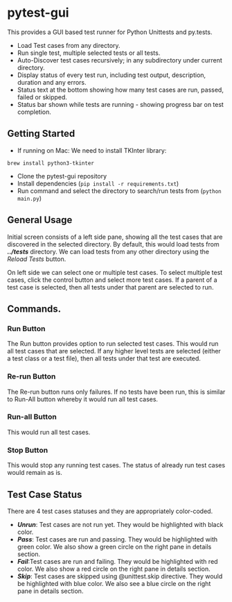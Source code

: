 # pytest-gui

This provides a GUI based test runner for Python Unittests and py.tests.

* Load Test cases from any directory.
* Run single test, multiple selected tests or all tests.
* Auto-Discover test cases recursively; in any subdirectory under current directory.
* Display status of every test run, including test output, description, duration and any errors.
* Status text at the bottom showing how many test cases are run, passed, failed or skipped.
* Status bar shown while tests are running - showing progress bar on test completion.

## Getting Started

* If running on Mac: We need to install TKInter library:
```
brew install python3-tkinter
```

* Clone the pytest-gui repository
* Install dependencies (`pip install -r requirements.txt`)
* Run command and select the directory to search/run tests from (`python main.py`)

## General Usage

Initial screen consists of a left side pane, showing all the test cases that are discovered
in the selected directory. By default, this would load tests from **_../tests_** directory. We can
load tests from any other directory using the _Reload Tests_ button.

On left side we can select one or multiple test cases. To select multiple test cases, click the control
button and select more test cases. If a parent of a test case is selected, then all tests under that
parent are selected to run.

## Commands.

### Run Button

The Run button provides option to run selected test cases. This would run all test cases that are selected.
If any higher level tests are selected (either a test class or a test file), then all tests under that test
are executed.

### Re-run Button

The Re-run button runs only failures. If no tests have been run, this is similar to Run-All button whereby
it would run all test cases.

### Run-all Button

This would run all test cases.

### Stop Button

This would stop any running test cases. The status of already run test cases would remain as is.

## Test Case Status

There are 4 test cases statuses and they are appropriately color-coded.

* **_Unrun_**: Test cases are not run yet. They would be highlighted with black color.
* **_Pass_**: Test cases are run and passing. They would be highlighted with green color. We also show a green circle on the right pane in details section.
* **_Fail_**:Test cases are run and failing. They would be highlighted with red color. We also show a red circle on the right pane in details section.
* **_Skip_**: Test cases are skipped using @unittest.skip directive. They would be highlighted with blue color. We also see a blue circle on the right pane in details section.
